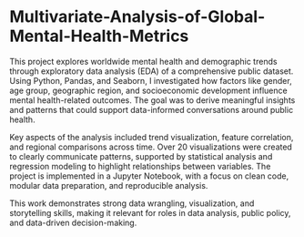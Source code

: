 # Multivariate-Analysis-of-Global-Mental-Health-Metrics

This project explores worldwide mental health and demographic trends through exploratory data analysis (EDA) of a comprehensive public dataset. Using Python, Pandas, and Seaborn, I investigated how factors like gender, age group, geographic region, and socioeconomic development influence mental health-related outcomes. The goal was to derive meaningful insights and patterns that could support data-informed conversations around public health.

Key aspects of the analysis included trend visualization, feature correlation, and regional comparisons across time. Over 20 visualizations were created to clearly communicate patterns, supported by statistical analysis and regression modeling to highlight relationships between variables. The project is implemented in a Jupyter Notebook, with a focus on clean code, modular data preparation, and reproducible analysis.

This work demonstrates strong data wrangling, visualization, and storytelling skills, making it relevant for roles in data analysis, public policy, and data-driven decision-making.

